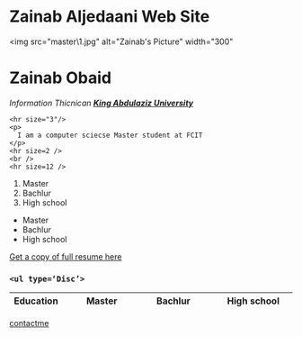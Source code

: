 # Zainab Aljedaani Web Site

<html lang="en" dir="ltr">
<head>

<title>Zainab Web site
&#11088;</title>

<img src="master\1.jpg" alt="Zainab's Picture" width="300"

  <p>  <h1>  Zainab Obaid</h1>
  <em>Information Thicnican  <a href="http://www.kau.edu.sa"> <strong>King Abdulaziz
  University</strong></a></em>
  <p>

    <hr size="3"/>
    <p>
      I am a computer sciecse Master student at FCIT
    </p>
    <hr size=2 />
    <br />
    <hr size=12 />
   <ol type=‘I’>
 <li> Master
 <li> Bachlur
 <li> High school
 </ol>
  <ul type=‘Disc’>
 <li> Master
 <li> Bachlur
 <li> High school
 </ul>
 <a  href=
zainab.pdf> Get a copy of full resume here </a>
<p>
  <h3><table>
    <thead>
<th width="120" align="Left">Education</th>
<th width="120" align="Left">Master</th>
<th width="120" align="Left">Bachlur</th>
<th width="120" align="Left">High school</th>

</thead>

    <ul type=‘Disc’>

   </ul>
  </table>

  </h3>
</p><a href=
contactme.html> contactme </a>
</head>
<body>
</body>
</html>

